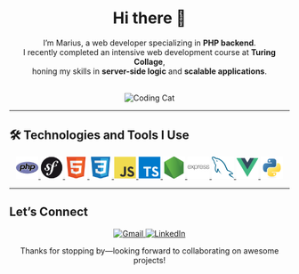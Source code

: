 <div align="center">

# Hi there 👋

I’m Marius, a web developer specializing in **PHP backend**.  
I recently completed an intensive web development course at **Turing Collage**,  
honing my skills in **server-side logic** and **scalable applications**.

<br>

<!-- Fun/Cute coding GIF -->
<img src="https://media.giphy.com/media/JIX9t2j0ZTN9S/giphy.gif" alt="Coding Cat" width="300" />

</div>

---

## 🛠️ Technologies and Tools I Use

<p align="center">
  <!-- PHP -->
  <a href="https://www.php.net/" target="_blank" rel="noreferrer">
    <img src="https://raw.githubusercontent.com/devicons/devicon/master/icons/php/php-original.svg" alt="PHP" width="40" height="40"/>
  </a>
  <!-- Symfony -->
  <a href="https://symfony.com/" target="_blank" rel="noreferrer">
    <img src="https://raw.githubusercontent.com/devicons/devicon/master/icons/symfony/symfony-original.svg" alt="Symfony" width="40" height="40"/>
  </a>
  <!-- HTML5 -->
  <a href="https://developer.mozilla.org/en-US/docs/Web/HTML" target="_blank" rel="noreferrer">
    <img src="https://raw.githubusercontent.com/devicons/devicon/master/icons/html5/html5-original.svg" alt="HTML5" width="40" height="40"/>
  </a>
  <!-- CSS3 -->
  <a href="https://developer.mozilla.org/en-US/docs/Web/CSS" target="_blank" rel="noreferrer">
    <img src="https://raw.githubusercontent.com/devicons/devicon/master/icons/css3/css3-original.svg" alt="CSS3" width="40" height="40"/>
  </a>
  <!-- JavaScript -->
  <a href="https://www.javascript.com/" target="_blank" rel="noreferrer">
    <img src="https://raw.githubusercontent.com/devicons/devicon/master/icons/javascript/javascript-original.svg" alt="JavaScript" width="40" height="40"/>
  </a>
  <!-- TypeScript -->
  <a href="https://www.typescriptlang.org/" target="_blank" rel="noreferrer">
    <img src="https://raw.githubusercontent.com/devicons/devicon/master/icons/typescript/typescript-original.svg" alt="TypeScript" width="40" height="40"/>
  </a>
  <!-- Node.js -->
  <a href="https://nodejs.org/en/" target="_blank" rel="noreferrer">
    <img src="https://raw.githubusercontent.com/devicons/devicon/master/icons/nodejs/nodejs-original.svg" alt="Node.js" width="40" height="40"/>
  </a>
  <!-- Express -->
  <a href="https://expressjs.com/" target="_blank" rel="noreferrer">
    <!-- Devicon doesn't have a "colored" Express icon, so it's usually monochrome. -->
    <img src="https://raw.githubusercontent.com/devicons/devicon/master/icons/express/express-original-wordmark.svg" alt="Express" width="40" height="40"/>
  </a>
  <!-- MySQL -->
  <a href="https://www.mysql.com/" target="_blank" rel="noreferrer">
    <img src="https://raw.githubusercontent.com/devicons/devicon/master/icons/mysql/mysql-original.svg" alt="MySQL" width="40" height="40"/>
  </a>
  <!-- Vue.js -->
  <a href="https://vuejs.org/" target="_blank" rel="noreferrer">
    <img src="https://raw.githubusercontent.com/devicons/devicon/master/icons/vuejs/vuejs-original.svg" alt="Vue.js" width="40" height="40"/>
  </a>
  <!-- Python -->
  <a href="https://www.python.org/" target="_blank" rel="noreferrer">
    <img src="https://raw.githubusercontent.com/devicons/devicon/master/icons/python/python-original.svg" alt="Python" width="40" height="40"/>
  </a>
</p>

---

## Let’s Connect

<p align="center">
  <a href="mailto:marius.viz@gmail.com" target="_blank" rel="noreferrer">
    <img src="https://www.vectorlogo.zone/logos/gmail/gmail-icon.svg" width="40" height="40" alt="Gmail"/>
  </a>
  <a href="https://www.linkedin.com/in/mariusvizbaras/" target="_blank" rel="noreferrer">
    <img src="https://www.vectorlogo.zone/logos/linkedin/linkedin-icon.svg" width="40" height="40" alt="LinkedIn"/>
  </a>
</p>

<div align="center">
  
Thanks for stopping by—looking forward to collaborating on awesome projects!

</div>
